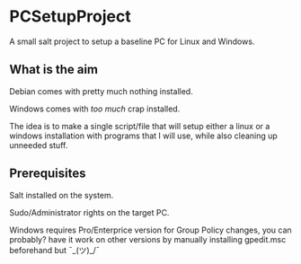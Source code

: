 # PCSetupProject
A small salt project to setup a baseline PC for Linux and Windows.

## What is the aim

Debian comes with pretty much nothing installed. 

Windows comes with _too much_ crap installed.

The idea is to make a single script/file that will setup either a linux or a windows installation with programs that I will use, while also cleaning up unneeded stuff.

## Prerequisites

Salt installed on the system.

Sudo/Administrator rights on the target PC.

Windows requires Pro/Enterprice version for Group Policy changes, you can probably? have it work on other versions by manually installing gpedit.msc beforehand but ¯\_(ツ)_/¯
